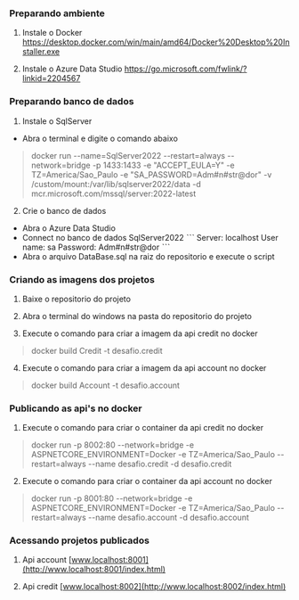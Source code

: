 ### Preparando ambiente

1) Instale o Docker
<https://desktop.docker.com/win/main/amd64/Docker%20Desktop%20Installer.exe>

2) Instale o Azure Data Studio
<https://go.microsoft.com/fwlink/?linkid=2204567>

### Preparando banco de dados

1) Instale o SqlServer
* Abra o terminal e digite o comando abaixo
> docker run --name=SqlServer2022 --restart=always --network=bridge -p 1433:1433 -e "ACCEPT_EULA=Y" -e TZ=America/Sao_Paulo -e "SA_PASSWORD=Adm#n#str@dor" -v /custom/mount:/var/lib/sqlserver2022/data -d mcr.microsoft.com/mssql/server:2022-latest

2) Crie o banco de dados
* Abra o Azure Data Studio
* Connect no banco de dados SqlServer2022
ˋˋˋ
Server: localhost
User name: sa
Password: Adm#n#str@dor
ˋˋˋ
* Abra o arquivo DataBase.sql na raiz do repositorio e execute o script

### Criando as imagens dos projetos

1) Baixe o repositorio do projeto

2) Abra o terminal do windows na pasta do repositorio do projeto

3) Execute o comando para criar a imagem da api credit no docker
> docker build Credit -t desafio.credit

4) Execute o comando para criar a imagem da api account no docker
> docker build Account -t desafio.account

### Publicando as api's no docker

1) Execute o comando para criar o container da api credit no docker
> docker run -p 8002:80 --network=bridge -e ASPNETCORE_ENVIRONMENT=Docker -e TZ=America/Sao_Paulo --restart=always --name desafio.credit -d desafio.credit

2) Execute o comando para criar o container da api account no docker
> docker run -p 8001:80 --network=bridge -e ASPNETCORE_ENVIRONMENT=Docker -e TZ=America/Sao_Paulo --restart=always --name desafio.account -d desafio.account

### Acessando projetos publicados

1) Api account [www.localhost:8001](http://www.localhost:8001/index.html)

2) Api credit [www.localhost:8002](http://www.localhost:8002/index.html)
